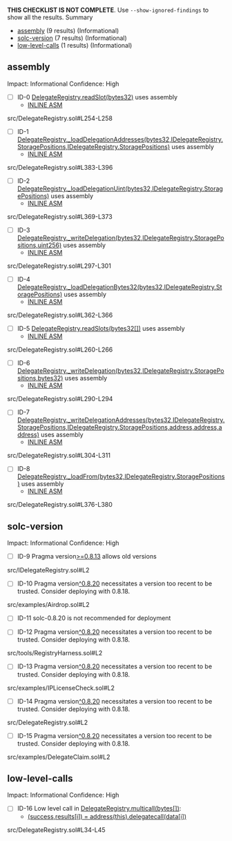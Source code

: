 **THIS CHECKLIST IS NOT COMPLETE**. Use `--show-ignored-findings` to show all the results.
Summary
 - [assembly](#assembly) (9 results) (Informational)
 - [solc-version](#solc-version) (7 results) (Informational)
 - [low-level-calls](#low-level-calls) (1 results) (Informational)
## assembly
Impact: Informational
Confidence: High
 - [ ] ID-0
[DelegateRegistry.readSlot(bytes32)](src/DelegateRegistry.sol#L254-L258) uses assembly
	- [INLINE ASM](src/DelegateRegistry.sol#L255-L257)

src/DelegateRegistry.sol#L254-L258


 - [ ] ID-1
[DelegateRegistry._loadDelegationAddresses(bytes32,IDelegateRegistry.StoragePositions,IDelegateRegistry.StoragePositions)](src/DelegateRegistry.sol#L383-L396) uses assembly
	- [INLINE ASM](src/DelegateRegistry.sol#L388-L395)

src/DelegateRegistry.sol#L383-L396


 - [ ] ID-2
[DelegateRegistry._loadDelegationUint(bytes32,IDelegateRegistry.StoragePositions)](src/DelegateRegistry.sol#L369-L373) uses assembly
	- [INLINE ASM](src/DelegateRegistry.sol#L370-L372)

src/DelegateRegistry.sol#L369-L373


 - [ ] ID-3
[DelegateRegistry._writeDelegation(bytes32,IDelegateRegistry.StoragePositions,uint256)](src/DelegateRegistry.sol#L297-L301) uses assembly
	- [INLINE ASM](src/DelegateRegistry.sol#L298-L300)

src/DelegateRegistry.sol#L297-L301


 - [ ] ID-4
[DelegateRegistry._loadDelegationBytes32(bytes32,IDelegateRegistry.StoragePositions)](src/DelegateRegistry.sol#L362-L366) uses assembly
	- [INLINE ASM](src/DelegateRegistry.sol#L363-L365)

src/DelegateRegistry.sol#L362-L366


 - [ ] ID-5
[DelegateRegistry.readSlots(bytes32[])](src/DelegateRegistry.sol#L260-L266) uses assembly
	- [INLINE ASM](src/DelegateRegistry.sol#L263-L265)

src/DelegateRegistry.sol#L260-L266


 - [ ] ID-6
[DelegateRegistry._writeDelegation(bytes32,IDelegateRegistry.StoragePositions,bytes32)](src/DelegateRegistry.sol#L290-L294) uses assembly
	- [INLINE ASM](src/DelegateRegistry.sol#L291-L293)

src/DelegateRegistry.sol#L290-L294


 - [ ] ID-7
[DelegateRegistry._writeDelegationAddresses(bytes32,IDelegateRegistry.StoragePositions,IDelegateRegistry.StoragePositions,address,address,address)](src/DelegateRegistry.sol#L304-L311) uses assembly
	- [INLINE ASM](src/DelegateRegistry.sol#L307-L310)

src/DelegateRegistry.sol#L304-L311


 - [ ] ID-8
[DelegateRegistry._loadFrom(bytes32,IDelegateRegistry.StoragePositions)](src/DelegateRegistry.sol#L376-L380) uses assembly
	- [INLINE ASM](src/DelegateRegistry.sol#L377-L379)

src/DelegateRegistry.sol#L376-L380


## solc-version
Impact: Informational
Confidence: High
 - [ ] ID-9
Pragma version[>=0.8.13](src/IDelegateRegistry.sol#L2) allows old versions

src/IDelegateRegistry.sol#L2


 - [ ] ID-10
Pragma version[^0.8.20](src/examples/Airdrop.sol#L2) necessitates a version too recent to be trusted. Consider deploying with 0.8.18.

src/examples/Airdrop.sol#L2


 - [ ] ID-11
solc-0.8.20 is not recommended for deployment

 - [ ] ID-12
Pragma version[^0.8.20](src/tools/RegistryHarness.sol#L2) necessitates a version too recent to be trusted. Consider deploying with 0.8.18.

src/tools/RegistryHarness.sol#L2


 - [ ] ID-13
Pragma version[^0.8.20](src/examples/IPLicenseCheck.sol#L2) necessitates a version too recent to be trusted. Consider deploying with 0.8.18.

src/examples/IPLicenseCheck.sol#L2


 - [ ] ID-14
Pragma version[^0.8.20](src/DelegateRegistry.sol#L2) necessitates a version too recent to be trusted. Consider deploying with 0.8.18.

src/DelegateRegistry.sol#L2


 - [ ] ID-15
Pragma version[^0.8.20](src/examples/DelegateClaim.sol#L2) necessitates a version too recent to be trusted. Consider deploying with 0.8.18.

src/examples/DelegateClaim.sol#L2


## low-level-calls
Impact: Informational
Confidence: High
 - [ ] ID-16
Low level call in [DelegateRegistry.multicall(bytes[])](src/DelegateRegistry.sol#L34-L45):
	- [(success,results[i]) = address(this).delegatecall(data[i])](src/DelegateRegistry.sol#L41)

src/DelegateRegistry.sol#L34-L45


